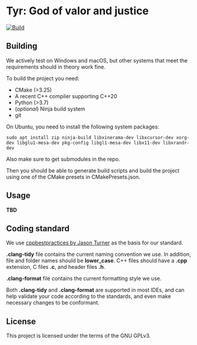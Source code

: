 # Tyr: God of valor and justice

[![Build](https://github.com/Immortals-Robotics/Tyr/actions/workflows/build.yml/badge.svg)](https://github.com/Immortals-Robotics/Tyr/actions/workflows/build.yml)

## Building
We actively test on Windows and macOS, but other systems that meet the requirements should in theory work fine.

To build the project you need:
* CMake (>3.25)
* A recent C++ compiler supporting C++20
* Python (>3.7)
* (*optional*) Ninja build system
* git

On Ubuntu, you need to install the following system packages:
```shell
sudo apt install zip ninja-build libxinerama-dev libxcursor-dev xorg-dev libglu1-mesa-dev pkg-config libgl1-mesa-dev libx11-dev libxrandr-dev
```

Also make sure to get submodules in the repo.

Then you should be able to generate build scripts and build the project using one of the CMake presets in CMakePresets.json.

## **Usage**
**TBD**

## **Coding standard**
We use [cppbestpractices by Jason Turner](https://lefticus.gitbooks.io/cpp-best-practices/content/) as the basis for our standard.

**.clang-tidy** file contains the current naming convention we use. In addition, file and folder names should be **lower_case**. C++ files should have a **.cpp** extension, C files **.c**, and header files **.h**.

**.clang-format** file contains the current formatting style we use.

Both **.clang-tidy** and **.clang-format** are supported in most IDEs, and can help validate your code according to the standards, and even make necessary changes to be conformant.

## **License**
This project is licensed under the terms of the GNU GPLv3.

